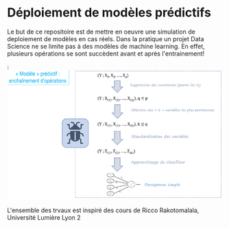 # Déploiement de modèles prédictifs

Le but de ce repositoire est de mettre en oeuvre une simulation de deploiement de modèles en cas réels.
Dans la pratique un projet Data Science ne se limite pas à des modèles de machine learning. En effet, plusieurs opérations se sont succèdent avant et après l'entrainement!

 : ![](./schema.PNG)<!-- -->

L'ensemble des trvaux est inspiré des cours de Ricco Rakotomalala, Université Lumière Lyon 2
